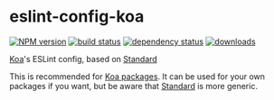 # eslint-config-koa
[![NPM version](https://img.shields.io/npm/v/eslint-config-koa.svg?style=flat-square)](https://www.npmjs.com/package/eslint-config-koa)
[![build status](https://img.shields.io/travis/koajs/eslint-config-koa/master.svg?style=flat-square)](https://travis-ci.org/koajs/eslint-config-koa)
[![dependency status](http://img.shields.io/david/koajs/eslint-config-koa.svg?style=flat-square)](https://david-dm.org/koajs/eslint-config-koa)
[![downloads](https://img.shields.io/npm/dm/eslint-config-koa.svg?style=flat-square)](https://www.npmjs.com/package/eslint-config-koa)

[Koa](https://www.npmjs.com/package/koa)'s ESLint config, based on [Standard](https://www.npmjs.com/package/eslint-config-standard)

This is recommended for [Koa packages](https://github.com/koajs). It can be used for your own packages if you want, but be aware that [Standard](https://www.npmjs.com/package/eslint-config-standard) is more generic.
